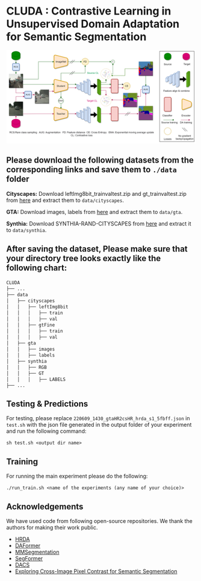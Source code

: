 # CLUDA : Contrastive Learning in Unsupervised Domain Adaptation for Semantic Segmentation

![alt text](./docs/uda_cl.drawio.png)

## Please download the following datasets from the corresponding links and save them to `./data` folder

**Cityscapes:** Download leftImg8bit_trainvaltest.zip and
gt_trainvaltest.zip from [here](https://www.cityscapes-dataset.com/downloads/)
and extract them to `data/cityscapes`.

**GTA:** Download images, labels from
[here](https://download.visinf.tu-darmstadt.de/data/from_games/) and extract
them to `data/gta`.

**Synthia:** Download SYNTHIA-RAND-CITYSCAPES from
[here](http://synthia-dataset.net/downloads/) and extract it to `data/synthia`.

## After saving the dataset, Please make sure that your directory tree looks exactly like the following chart:

```none
CLUDA
├── ...
├── data
│   ├── cityscapes
│   │   ├── leftImg8bit
│   │   │   ├── train
│   │   │   ├── val
│   │   ├── gtFine
│   │   │   ├── train
│   │   │   ├── val
│   ├── gta
│   │   ├── images
│   │   ├── labels
│   ├── synthia
│   │   ├── RGB
│   │   ├── GT
│   │   │   ├── LABELS
├── ...
```

## Testing & Predictions

For testing, please replace `220609_1430_gtaHR2csHR_hrda_s1_5fbff.json` in `test.sh` with the json file generated in the output folder of your experiment and run the following command:

```shell
sh test.sh <output dir name>
```

## Training

For running the main experiment please do the following:

```shell
./run_train.sh <name of the experiments (any name of your choice)>
```

## Acknowledgements

We have used code from following open-source repositories. We thank the authors for making their work public. 

* [HRDA](https://github.com/lhoyer/HRDA)
* [DAFormer](https://github.com/lhoyer/DAFormer)
* [MMSegmentation](https://github.com/open-mmlab/mmsegmentation)
* [SegFormer](https://github.com/NVlabs/SegFormer)
* [DACS](https://github.com/vikolss/DACS)
* [Exploring Cross-Image Pixel Contrast for Semantic Segmentation](https://github.com/tfzhou/ContrastiveSeg)
